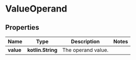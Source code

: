 
# ValueOperand

## Properties
Name | Type | Description | Notes
------------ | ------------- | ------------- | -------------
**value** | **kotlin.String** | The operand value. | 



